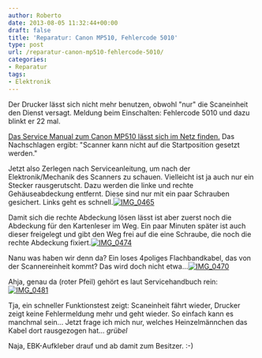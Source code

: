 ```yaml
---
author: Roberto
date: 2013-08-05 11:32:44+00:00
draft: false
title: 'Reparatur: Canon MP510, Fehlercode 5010'
type: post
url: /reparatur-canon-mp510-fehlercode-5010/
categories:
- Reparatur
tags:
- Elektronik
---
```


Der Drucker lässt sich nicht mehr benutzen, obwohl "nur" die Scaneinheit den Dienst versagt. Meldung beim Einschalten: Fehlercode 5010 und dazu blinkt er 22 mal.

[Das Service Manual zum Canon MP510 lässt sich im Netz finden.](http:/https://www.scribd.com/doc/117083093/CANON-MP510-Service-Manual) Das Nachschlagen ergibt: "Scanner kann nicht auf die Startposition gesetzt werden."<!-- more -->

Jetzt also Zerlegen nach Serviceanleitung, um nach der Elektronik/Mechanik des Scanners zu schauen. Vielleicht ist ja auch nur ein Stecker rausgerutscht. Dazu werden die linke und rechte Gehäuseabdeckung entfernt. Diese sind nur mit ein paar Schrauben gesichert. Links geht es schnell.[![IMG_0465](/wp-content/uploads/2013/07/IMG_0465-300x199.jpg)
](/wp-content/uploads/2013/07/IMG_0465.jpg)

Damit sich die rechte Abdeckung lösen lässt ist aber zuerst noch die Abdeckung für den Kartenleser im Weg. Ein paar Minuten später ist auch dieser freigelegt und gibt den Weg frei auf die eine Schraube, die noch die rechte Abdeckung fixiert.[![IMG_0474](/wp-content/uploads/2013/07/IMG_0474-199x300.jpg)
](/wp-content/uploads/2013/07/IMG_0474.jpg)

Nanu was haben wir denn da? Ein loses 4poliges Flachbandkabel, das von der Scannereinheit kommt? Das wird doch nicht etwa...[![IMG_0470](/wp-content/uploads/2013/07/IMG_0470-300x199.jpg)
](/wp-content/uploads/2013/07/IMG_0470.jpg)

Ahja, genau da (roter Pfeil) gehört es laut Servicehandbuch rein:[![IMG_0481](/wp-content/uploads/2013/07/IMG_0481-300x199.jpg)
](/wp-content/uploads/2013/07/IMG_0481.jpg)

Tja, ein schneller Funktionstest zeigt: Scaneinheit fährt wieder, Drucker zeigt keine Fehlermeldung mehr und geht wieder. So einfach kann es manchmal sein... Jetzt frage ich mich nur, welches Heinzelmännchen das Kabel dort rausgezogen hat... *grübel*

Naja, EBK-Aufkleber drauf und ab damit zum Besitzer. :-)
